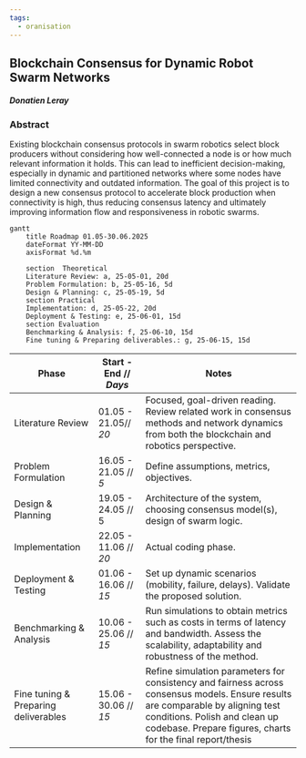 ```yaml
---
tags:
  - oranisation
---
```

## Blockchain Consensus for Dynamic Robot Swarm Networks
##### Donatien Leray

### Abstract
Existing blockchain consensus protocols in swarm robotics select block producers without considering how well-connected a node is or how much relevant information it holds. This can lead to inefficient decision-making, especially in dynamic and partitioned networks where some nodes have limited connectivity and outdated information.
The goal of this project is to design a new consensus protocol to accelerate block production when connectivity is high, thus reducing consensus latency and ultimately improving information flow and responsiveness in robotic swarms.

```mermaid
gantt
    title Roadmap 01.05-30.06.2025
    dateFormat YY-MM-DD
    axisFormat %d.%m
    
    section  Theoretical 
    Literature Review: a, 25-05-01, 20d
    Problem Formulation: b, 25-05-16, 5d
    Design & Planning: c, 25-05-19, 5d 
    section Practical
    Implementation: d, 25-05-22, 20d
    Deployment & Testing: e, 25-06-01, 15d
    section Evaluation
    Benchmarking & Analysis: f, 25-06-10, 15d 
    Fine tuning & Preparing deliverables.: g, 25-06-15, 15d
```

| Phase                                | Start - End // *Days* | Notes                                                                                                                                                                                                                           |
| ------------------------------------ | --------------------- | ------------------------------------------------------------------------------------------------------------------------------------------------------------------------------------------------------------------------------- |
| Literature Review                    | 01.05 - 21.05// *20*  | Focused, goal-driven reading. Review related work in consensus methods and network dynamics from both the blockchain and robotics perspective.                                                                                  |
| Problem Formulation                  | 16.05 - 21.05 // *5*  | Define assumptions, metrics, objectives.                                                                                                                                                                                        |
| Design & Planning                    | 19.05 - 24.05 // 5    | Architecture of the system, choosing consensus model(s), design of swarm logic.                                                                                                                                                 |
| Implementation                       | 22.05 - 11.06 // *20* | Actual coding phase.                                                                                                                                                                                                            |
| Deployment & Testing                 | 01.06 - 16.06 // *15* | Set up dynamic scenarios (mobility, failure, delays). Validate the proposed solution.                                                                                                                                           |
| Benchmarking & Analysis              | 10.06 - 25.06 // *15* | Run simulations to obtain metrics such as costs in terms of latency and bandwidth. Assess the scalability, adaptability and robustness of the method.                                                                           |
| Fine tuning & Preparing deliverables | 15.06 - 30.06 // *15* | Refine simulation parameters for consistency and fairness across consensus models. Ensure results are comparable by aligning test conditions. Polish and clean up codebase. Prepare figures, charts for the final report/thesis |
